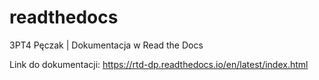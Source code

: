 # readthedocs
3PT4 Pęczak | Dokumentacja w Read the Docs

Link do dokumentacji:
https://rtd-dp.readthedocs.io/en/latest/index.html
